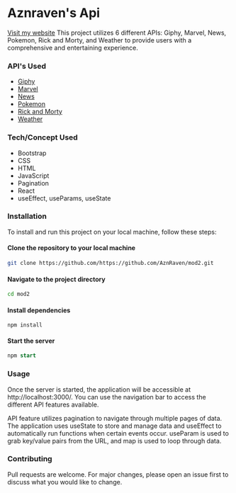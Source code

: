 # Aznraven's Api
[Visit my website](https://ps-mod2.netlify.app/)
This project utilizes 6 different APIs: Giphy, Marvel, News, Pokemon, Rick and Morty, and Weather to provide users with a comprehensive and entertaining experience.

### API's Used
* [Giphy](https://developers.giphy.com/)
* [Marvel](https://developer.marvel.com/)
* [News](https://newsapi.org/)
* [Pokemon](http://pokeapi.co/)
* [Rick and Morty](https://rickandmortyapi.com/documentation/)
* [Weather](https://openweathermap.org/api)

### Tech/Concept Used
* Bootstrap
* CSS
* HTML
* JavaScript
* Pagination
* React
* useEffect, useParams, useState

### Installation
To install and run this project on your local machine, follow these steps:

#### Clone the repository to your local machine

```bash
git clone https://github.com/https://github.com/AznRaven/mod2.git
```

#### Navigate to the project directory
```bash
cd mod2
```

#### Install dependencies

```npm install```
#### Start the server

```sql
npm start
```

### Usage
Once the server is started, the application will be accessible at http://localhost:3000/. You can use the navigation bar to access the different API features available.

API feature utilizes pagination to navigate through multiple pages of data. The application uses useState to store and manage data and useEffect to automatically run functions when certain events occur. useParam is used to grab key/value pairs from the URL, and map is used to loop through data.

### Contributing
Pull requests are welcome. For major changes, please open an issue first to discuss what you would like to change.